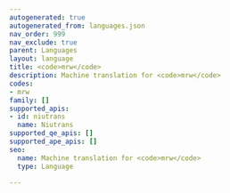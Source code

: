 ```yaml
---
autogenerated: true
autogenerated_from: languages.json
nav_order: 999
nav_exclude: true
parent: Languages
layout: language
title: <code>mrw</code>
description: Machine translation for <code>mrw</code>
codes:
- mrw
family: []
supported_apis:
- id: niutrans
  name: Niutrans
supported_qe_apis: []
supported_ape_apis: []
seo:
  name: Machine translation for <code>mrw</code>
  type: Language

---
```


